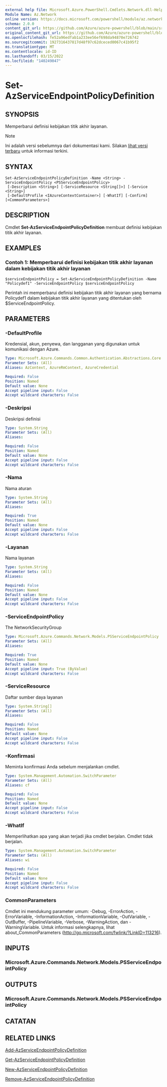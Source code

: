```yaml
---
external help file: Microsoft.Azure.PowerShell.Cmdlets.Network.dll-Help.xml
Module Name: Az.Network
online version: https://docs.microsoft.com/powershell/module/az.network/set-azserviceendpointpolicydefinition
schema: 2.0.0
content_git_url: https://github.com/Azure/azure-powershell/blob/main/src/Network/Network/help/Set-AzServiceEndpointPolicyDefinition.md
original_content_git_url: https://github.com/Azure/azure-powershell/blob/main/src/Network/Network/help/Set-AzServiceEndpointPolicyDefinition.md
ms.openlocfilehash: fe52a96edfab1a233ee56ef698da94870e726742
ms.sourcegitcommit: 1927316437817d48f97c62dceced0067c41b95f2
ms.translationtype: MT
ms.contentlocale: id-ID
ms.lasthandoff: 03/15/2022
ms.locfileid: "140249047"
---
```

# Set-AzServiceEndpointPolicyDefinition

## SYNOPSIS
Memperbarui definisi kebijakan titik akhir layanan.

> [!NOTE]
>Ini adalah versi sebelumnya dari dokumentasi kami. Silakan [lihat versi terbaru](/powershell/module/az.network/set-azserviceendpointpolicydefinition) untuk informasi terkini.

## SYNTAX

```
Set-AzServiceEndpointPolicyDefinition -Name <String> -ServiceEndpointPolicy <PSServiceEndpointPolicy>
 [-Description <String>] [-ServiceResource <String[]>] [-Service <String>]
 [-DefaultProfile <IAzureContextContainer>] [-WhatIf] [-Confirm] [<CommonParameters>]
```

## DESCRIPTION
Cmdlet **Set-AzServiceEndpointPolicyDefinition** membuat definisi kebijakan titik akhir layanan.

## EXAMPLES

### Contoh 1: Memperbarui definisi kebijakan titik akhir layanan dalam kebijakan titik akhir layanan
```
$serviceEndpointPolicy = Set-AzServiceEndpointPolicyDefinition -Name "Policydef1" -ServiceEndpointPolicy $serviceEndpointPolicy
```

Perintah ini memperbarui definisi kebijakan titik akhir layanan yang bernama Policydef1 dalam kebijakan titik akhir layanan yang ditentukan oleh $ServiceEndpointPolicy.

## PARAMETERS

### -DefaultProfile
Kredensial, akun, penyewa, dan langganan yang digunakan untuk komunikasi dengan Azure.

```yaml
Type: Microsoft.Azure.Commands.Common.Authentication.Abstractions.Core.IAzureContextContainer
Parameter Sets: (All)
Aliases: AzContext, AzureRmContext, AzureCredential

Required: False
Position: Named
Default value: None
Accept pipeline input: False
Accept wildcard characters: False
```

### -Deskripsi
Deskripsi definisi

```yaml
Type: System.String
Parameter Sets: (All)
Aliases:

Required: False
Position: Named
Default value: None
Accept pipeline input: False
Accept wildcard characters: False
```

### -Nama
Nama aturan

```yaml
Type: System.String
Parameter Sets: (All)
Aliases:

Required: True
Position: Named
Default value: None
Accept pipeline input: False
Accept wildcard characters: False
```

### -Layanan
Nama layanan

```yaml
Type: System.String
Parameter Sets: (All)
Aliases:

Required: False
Position: Named
Default value: None
Accept pipeline input: False
Accept wildcard characters: False
```

### -ServiceEndpointPolicy
The NetworkSecurityGroup

```yaml
Type: Microsoft.Azure.Commands.Network.Models.PSServiceEndpointPolicy
Parameter Sets: (All)
Aliases:

Required: True
Position: Named
Default value: None
Accept pipeline input: True (ByValue)
Accept wildcard characters: False
```

### -ServiceResource
Daftar sumber daya layanan

```yaml
Type: System.String[]
Parameter Sets: (All)
Aliases:

Required: False
Position: Named
Default value: None
Accept pipeline input: False
Accept wildcard characters: False
```

### -Konfirmasi
Meminta konfirmasi Anda sebelum menjalankan cmdlet.

```yaml
Type: System.Management.Automation.SwitchParameter
Parameter Sets: (All)
Aliases: cf

Required: False
Position: Named
Default value: None
Accept pipeline input: False
Accept wildcard characters: False
```

### -WhatIf
Memperlihatkan apa yang akan terjadi jika cmdlet berjalan. Cmdlet tidak berjalan.

```yaml
Type: System.Management.Automation.SwitchParameter
Parameter Sets: (All)
Aliases: wi

Required: False
Position: Named
Default value: None
Accept pipeline input: False
Accept wildcard characters: False
```

### CommonParameters
Cmdlet ini mendukung parameter umum: -Debug, -ErrorAction, -ErrorVariable, -InformationAction, -InformationVariable, -OutVariable, -OutBuffer, -PipelineVariable, -Verbose, -WarningAction, dan -WarningVariable. Untuk informasi selengkapnya, lihat about_CommonParameters (http://go.microsoft.com/fwlink/?LinkID=113216).

## INPUTS

### Microsoft.Azure.Commands.Network.Models.PSServiceEndpointPolicy

## OUTPUTS

### Microsoft.Azure.Commands.Network.Models.PSServiceEndpointPolicy

## CATATAN

## RELATED LINKS

[Add-AzServiceEndpointPolicyDefinition](./Add-AzServiceEndpointPolicyDefinition.md)

[Get-AzServiceEndpointPolicyDefinition](./Get-AzServiceEndpointPolicyDefinition.md)

[New-AzServiceEndpointPolicyDefinition](./New-AzServiceEndpointPolicyDefinition.md)

[Remove-AzServiceEndpointPolicyDefinition](./Remove-AzServiceEndpointPolicyDefinition.md)
